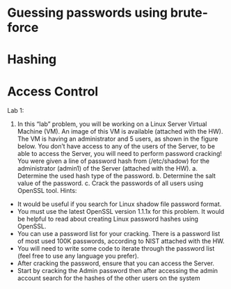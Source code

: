 # Guessing passwords using brute-force
# Hashing
# Access Control

Lab 1:
1. In this “lab” problem, you will be working on a Linux Server Virtual Machine (VM). An image of this VM is available (attached with the HW). The VM is having an administrator and 5 users, as shown in the figure below. You don’t have access to any of the users of the Server, to be able to access the Server, you will need to perform password cracking! You were given a line of password hash from (/etc/shadow) for the administrator (admin1) of the Server (attached with the HW).
a. Determine the used hash type of the password.
b. Determine the salt value of the password.
c. Crack the passwords of all users using OpenSSL tool.
Hints:
- It would be useful if you search for Linux shadow file password format.
- You must use the latest OpenSSL version 1.1.1x for this problem. It would be helpful to read about creating Linux password hashes using OpenSSL.
- You can use a password list for your cracking. There is a password list of most used 100K passwords, according to NIST attached with the HW.
- You will need to write some code to iterate through the password list (feel free to use any language you prefer).
- After cracking the password, ensure that you can access the Server.
- Start by cracking the Admin password then after accessing the admin account search for the hashes of the other users on the system

